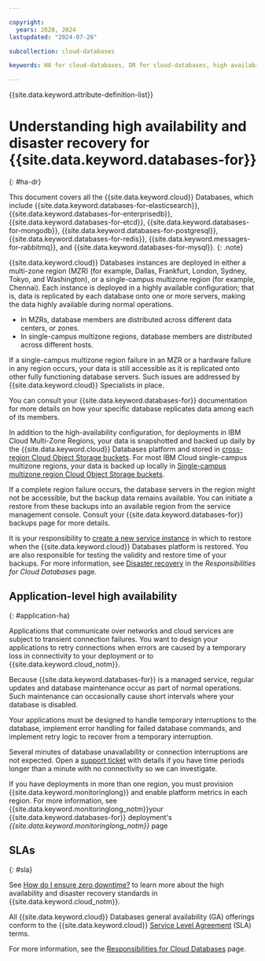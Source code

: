 ```yaml
---

copyright:
  years: 2020, 2024
lastupdated: "2024-07-26"

subcollection: cloud-databases

keywords: HA for cloud-databases, DR for cloud-databases, high availability for cloud-databases, disaster recovery for cloud-databases, failover for cloud-databases

---
```


{{site.data.keyword.attribute-definition-list}}

# Understanding high availability and disaster recovery for {{site.data.keyword.databases-for}}
{: #ha-dr}

This document covers all the {{site.data.keyword.cloud}} Databases, which include {{site.data.keyword.databases-for-elasticsearch}}, {{site.data.keyword.databases-for-enterprisedb}}, {{site.data.keyword.databases-for-etcd}}, {{site.data.keyword.databases-for-mongodb}}, {{site.data.keyword.databases-for-postgresql}}, {{site.data.keyword.databases-for-redis}}, {{site.data.keyword.messages-for-rabbitmq}}, and {{site.data.keyword.databases-for-mysql}}. 
{: .note}

{{site.data.keyword.cloud}} Databases instances are deployed in either a multi-zone region (MZR) (for example, Dallas, Frankfurt, London, Sydney, Tokyo, and Washington), or a single-campus multizone region (for example, Chennai). Each instance is deployed in a highly available configuration; that is, data is replicated by each database onto one or more servers, making the data highly available during normal operations.

- In MZRs, database members are distributed across different data centers, or zones.  
- In single-campus multizone regions, database members are distributed across different hosts.

If a single-campus multizone region failure in an MZR or a hardware failure in any region occurs, your data is still accessible as it is replicated onto other fully functioning database servers. Such issues are addressed by {{site.data.keyword.cloud}} Specialists in place. 

You can consult your {{site.data.keyword.databases-for}} documentation for more details on how your specific database replicates data among each of its members.

In addition to the high-availability configuration, for deployments in IBM Cloud Multi-Zone Regions, your data is snapshotted and backed up daily by the {{site.data.keyword.cloud}} Databases platform and stored in [cross-region Cloud Object Storage buckets](/docs/cloud-object-storage?topic=cloud-object-storage-endpoints#endpoints-geo). For most IBM Cloud single-campus multizone regions, your data is backed up locally in [Single-campus multizone region Cloud Object Storage buckets](/docs/cloud-object-storage?topic=cloud-object-storage-endpoints#endpoints-zonee).

If a complete region failure occurs, the database servers in the region might not be accessible, but the backup data remains available. You can initiate a restore from these backups into an available region from the service management console. Consult your {{site.data.keyword.databases-for}} backups page for more details. 

It is your responsibility to [create a new service instance](/docs/cloud-databases?topic=cloud-databases-getting-started-cdb-provision-instance) in which to restore when the {{site.data.keyword.cloud}} Databases platform is restored. You are also responsible for testing the validity and restore time of your backups. For more information, see [Disaster recovery](/docs/cloud-databases?topic=cloud-databases-responsibilities-cloud-databases#disaster-recovery-responsibilities) in the *Responsibilities for Cloud Databases* page.

## Application-level high availability
{: #application-ha}

Applications that communicate over networks and cloud services are subject to transient connection failures. You want to design your applications to retry connections when errors are caused by a temporary loss in connectivity to your deployment or to {{site.data.keyword.cloud_notm}}.

Because {{site.data.keyword.databases-for}} is a managed service, regular updates and database maintenance occur as part of normal operations. Such maintenance can occasionally cause short intervals where your database is disabled.

Your applications must be designed to handle temporary interruptions to the database, implement error handling for failed database commands, and implement retry logic to recover from a temporary interruption.

Several minutes of database unavailability or connection interruptions are not expected. Open a [support ticket](https://cloud.ibm.com/unifiedsupport/cases/add) with details if you have time periods longer than a minute with no connectivity so we can investigate.

If you have deployments in more than one region, you must provision {{site.data.keyword.monitoringlong}} and enable platform metrics in each region. For more information, see {{site.data.keyword.monitoringlong_notm}}your {{site.data.keyword.databases-for}} deployment's *{{site.data.keyword.monitoringlong_notm}}* page

## SLAs
{: #sla}

See [How do I ensure zero downtime?](/docs/overview?topic=overview-zero-downtime#zero-downtime) to learn more about the high availability and disaster recovery standards in {{site.data.keyword.cloud_notm}}.

All {{site.data.keyword.cloud}} Databases general availability (GA) offerings conform to the {{site.data.keyword.cloud}} [Service Level Agreement](/docs/overview?topic=overview-slas) (SLA) terms.

For more information, see the [Responsibilities for Cloud Databases](/docs/cloud-databases?topic=cloud-databases-responsibilities-cloud-databases) page.

